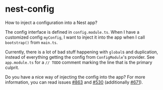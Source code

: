 # nest-config

How to inject a configuration into a Nest app?

The config interface is defined in `config.module.ts`. When I have a customized
config `myConfig`, I want to inject it into the app when I call `bootstrap()`
from `main.ts`.

Currently, there is a lot of bad stuff happening with `global`s and duplication,
instead of everything getting the config from `ConfigModule`'s provider. See
`app.module.ts` for a `// TODO` comment marking the line that is the primary
culprit.

Do you have a nice way of injecting the config into the app? For more information,
you can read issues [#863](https://github.com/nestjs/nest/issues/863) and 
[#530](https://github.com/nestjs/nest/issues/530) (additionally 
[#671](https://github.com/nestjs/nest/issues/671)).
